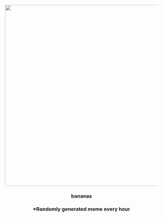 <p align="center">
        <img src="https://i.redd.it/m18kbndrf7k91.jpg" width="600" height="600">
        </p>
        <h3 align="center">bananas</h3>
        <h3 align="center">*Randomly generated meme every hour</h3>
    